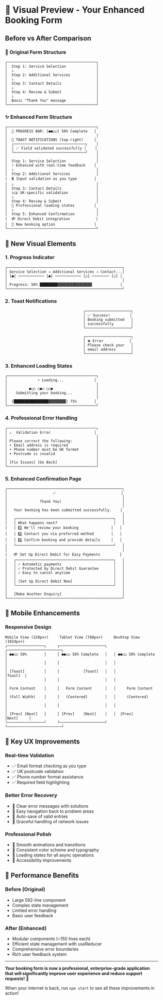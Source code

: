 # 🎨 Visual Preview - Your Enhanced Booking Form

## Before vs After Comparison

### 🔄 **Original Form Structure**
```
┌─────────────────────────────────────────┐
│  Step 1: Service Selection              │
│  ↓                                      │
│  Step 2: Additional Services            │
│  ↓                                      │
│  Step 3: Contact Details                │
│  ↓                                      │
│  Step 4: Review & Submit                │
│  ↓                                      │
│  Basic "Thank You" message              │
└─────────────────────────────────────────┘
```

### ✨ **Enhanced Form Structure**
```
┌─────────────────────────────────────────┐
│  🎯 PROGRESS BAR: [●●○○] 50% Complete   │
│                                         │
│  📱 TOAST NOTIFICATIONS (top-right)     │
│  ┌─────────────────────────────────┐    │
│  │ ✅ Field validated successfully │    │
│  └─────────────────────────────────┘    │
│                                         │
│  Step 1: Service Selection              │
│  ⚡ Enhanced with real-time feedback    │
│  ↓                                      │
│  Step 2: Additional Services            │
│  🔒 Input validation as you type        │
│  ↓                                      │
│  Step 3: Contact Details                │
│  🇬🇧 UK-specific validation             │
│  ↓                                      │
│  Step 4: Review & Submit                │
│  🔄 Professional loading states         │
│  ↓                                      │
│  Step 5: Enhanced Confirmation          │
│  💳 Direct Debit integration            │
│  🔄 New booking option                  │
└─────────────────────────────────────────┘
```

## 🎨 **New Visual Elements**

### 1. **Progress Indicator**
```
┌─────────────────────────────────────────────────────┐
│ Service Selection → Additional Services → Contact...│
│ [●] ──────────── [●] ──────────── [○] ──────── [○] │
│                                                     │
│ Progress: 50% ████████▓▓▓▓▓▓▓▓▓▓▓▓▓▓▓▓             │
└─────────────────────────────────────────────────────┘
```

### 2. **Toast Notifications**
```
                                    ┌─────────────────────┐
                                    │ ✅ Success!         │
                                    │ Booking submitted   │
                                    │ successfully        │
                                    └─────────────────────┘
                                    
                                    ┌─────────────────────┐
                                    │ ❌ Error            │
                                    │ Please check your   │
                                    │ email address       │
                                    └─────────────────────┘
```

### 3. **Enhanced Loading States**
```
┌─────────────────────────────────────────┐
│              ⚡ Loading...              │
│                                         │
│          ●○○ ○●○ ○○●                    │
│    Submitting your booking...           │
│                                         │
│  [████████████████▓▓▓▓▓▓▓▓] 75%        │
└─────────────────────────────────────────┘
```

### 4. **Professional Error Handling**
```
┌─────────────────────────────────────────┐
│ ⚠️  Validation Error                    │
│                                         │
│ Please correct the following:           │
│ • Email address is required             │
│ • Phone number must be UK format        │
│ • Postcode is invalid                   │
│                                         │
│ [Fix Issues] [Go Back]                  │
└─────────────────────────────────────────┘
```

### 5. **Enhanced Confirmation Page**
```
┌─────────────────────────────────────────────────────┐
│                     ✅                              │
│                                                     │
│               Thank You!                            │
│                                                     │
│   Your booking has been submitted successfully.    │
│                                                     │
│   ┌─────────────────────────────────────────────┐   │
│   │ What happens next?                          │   │
│   │ 1️⃣ We'll review your booking               │   │
│   │ 2️⃣ Contact you via preferred method        │   │
│   │ 3️⃣ Confirm booking and provide details     │   │
│   └─────────────────────────────────────────────┘   │
│                                                     │
│   💳 Set Up Direct Debit for Easy Payments         │
│   ┌─────────────────────────────────────────────┐   │
│   │ ✓ Automatic payments                        │   │
│   │ ✓ Protected by Direct Debit Guarantee       │   │
│   │ ✓ Easy to cancel anytime                    │   │
│   │                                             │   │
│   │ [Set Up Direct Debit Now]                   │   │
│   └─────────────────────────────────────────────┘   │
│                                                     │
│   [Make Another Enquiry]                            │
└─────────────────────────────────────────────────────┘
```

## 📱 **Mobile Enhancements**

### Responsive Design
```
Mobile View (320px+)     Tablet View (768px+)     Desktop View (1024px+)
┌─────────────────┐     ┌─────────────────────┐   ┌─────────────────────────┐
│ ●●○○ 50%        │     │ ●●○○ 50% Complete   │   │ ●●○○ 50% Complete       │
│                 │     │                     │   │                         │
│ [Toast]         │     │           [Toast]   │   │                [Toast]  │
│                 │     │                     │   │                         │
│ Form Content    │     │   Form Content      │   │     Form Content        │
│ (Full Width)    │     │   (Centered)        │   │     (Centered)          │
│                 │     │                     │   │                         │
│ [Prev] [Next]   │     │ [Prev]    [Next]    │   │  [Prev]      [Next]     │
└─────────────────┘     └─────────────────────┘   └─────────────────────────┘
```

## 🎯 **Key UX Improvements**

### Real-time Validation
- ✅ Email format checking as you type
- ✅ UK postcode validation
- ✅ Phone number format assistance
- ✅ Required field highlighting

### Better Error Recovery
- 🔄 Clear error messages with solutions
- 🔄 Easy navigation back to problem areas
- 🔄 Auto-save of valid entries
- 🔄 Graceful handling of network issues

### Professional Polish
- 🎨 Smooth animations and transitions
- 🎨 Consistent color scheme and typography
- 🎨 Loading states for all async operations
- 🎨 Accessibility improvements

## 🚀 **Performance Benefits**

### Before (Original)
- Large 592-line component
- Complex state management
- Limited error handling
- Basic user feedback

### After (Enhanced)
- Modular components (~150 lines each)
- Efficient state management with useReducer
- Comprehensive error boundaries
- Rich user feedback system

---

**Your booking form is now a professional, enterprise-grade application that will significantly improve user experience and reduce support requests!** 🎉

When your internet is back, run `npm start` to see all these improvements in action!